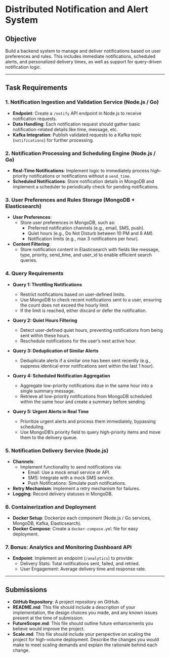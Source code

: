 # Distributed Notification and Alert System

## Objective
Build a backend system to manage and deliver notifications based on user preferences and rules. This includes immediate notifications, scheduled alerts, and personalized delivery times, as well as support for query-driven notification logic.

---

## Task Requirements

### 1. Notification Ingestion and Validation Service (Node.js / Go)
- **Endpoint**: Create a `/notify` API endpoint in Node.js to receive notification requests.
- **Data Handling**: Each notification request should gather basic notification-related details like time, message, etc.
- **Kafka Integration**: Publish validated requests to a Kafka topic (`notifications`) for further processing.

### 2. Notification Processing and Scheduling Engine (Node.js / Go)
- **Real-Time Notifications**: Implement logic to immediately process high-priority notifications or notifications without a `send_time`.
- **Scheduled Notifications**: Store notification details in MongoDB and implement a scheduler to periodically check for pending notifications.

### 3. User Preferences and Rules Storage (MongoDB + Elasticsearch)
- **User Preferences**:
  - Store user preferences in MongoDB, such as:
    - Preferred notification channels (e.g., email, SMS, push).
    - Quiet hours (e.g., Do Not Disturb between 10 PM and 8 AM).
    - Notification limits (e.g., max 3 notifications per hour).
- **Content Filtering**:
  - Store notification content in Elasticsearch with fields like message, type, priority, send_time, and user_id to enable efficient search queries.

### 4. Query Requirements
- **Query 1: Throttling Notifications**
  - Restrict notifications based on user-defined limits.
  - Use MongoDB to check recent notifications sent to a user, ensuring the count does not exceed the hourly limit.
  - If the limit is reached, either discard or defer the notification.

- **Query 2: Quiet Hours Filtering**
  - Detect user-defined quiet hours, preventing notifications from being sent within these hours.
  - Reschedule notifications for the user’s next active hour.

- **Query 3: Deduplication of Similar Alerts**
  - Deduplicate alerts if a similar one has been sent recently (e.g., suppress identical error notifications sent within the last 1 hour).

- **Query 4: Scheduled Notification Aggregation**
  - Aggregate low-priority notifications due in the same hour into a single summary message.
  - Retrieve all low-priority notifications from MongoDB scheduled within the same hour and create a summary before sending.

- **Query 5: Urgent Alerts in Real Time**
  - Prioritize urgent alerts and process them immediately, bypassing scheduling.
  - Use MongoDB’s priority field to query high-priority items and move them to the delivery queue.

### 5. Notification Delivery Service (Node.js)
- **Channels**:
  - Implement functionality to send notifications via:
    - Email: Use a mock email service or API.
    - SMS: Integrate with a mock SMS service.
    - Push Notifications: Simulate push notifications.
- **Retry Mechanism**: Implement a retry mechanism for failures.
- **Logging**: Record delivery statuses in MongoDB.

### 6. Containerization and Deployment
- **Docker Setup**: Dockerize each component (Node.js / Go services, MongoDB, Kafka, Elasticsearch).
- **Docker Compose**: Create a `docker-compose.yml` file for easy deployment.

### 7. Bonus: Analytics and Monitoring Dashboard API
- **Endpoint**: Implement an endpoint (`/analytics`) to provide:
  - Delivery Stats: Total notifications sent, failed, and retried.
  - User Engagement: Average delivery time and response rate.

---

## Submissions

- **GitHub Repository**: A project repository on GitHub.
- **README.md**: This file should include a description of your implementation, the design choices you made, and any known issues present at the time of submission.
- **FutureScope.md**: This file should outline future enhancements you believe would improve the project.
- **Scale.md**: This file should include your perspective on scaling the project for high-volume deployment. Describe the changes you would make to meet scaling demands and explain the rationale behind each change.

